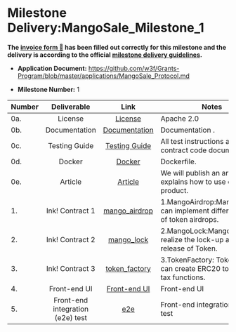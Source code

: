 # Milestone Delivery:MangoSale_Milestone_1



**The [invoice form :pencil:](https://docs.google.com/forms/d/e/1FAIpQLSfmNYaoCgrxyhzgoKQ0ynQvnNRoTmgApz9NrMp-hd8mhIiO0A/viewform) has been filled out correctly for this milestone and the delivery is according to the official [milestone delivery guidelines](https://github.com/w3f/Grants-Program/blob/master/docs/milestone-deliverables-guidelines.md).**







* **Application Document:** https://github.com/w3f/Grants-Program/blob/master/applications/MangoSale_Protocol.md

* **Milestone Number:**  1

| Number | Deliverable              |                                              Link                                               | Notes                                                             |
|--------| :----------------------: |:-----------------------------------------------------------------------------------------------:|-------------------------------------------------------------------|
| 0a.    | License                  |             [License](https://github.com/Mangoboxlabs/MangoSale/blob/main/LICENSE)              | Apache 2.0                                                        |
| 0b.    | Documentation            |     [Documentation](https://github.com/Mangoboxlabs/MangoSale/blob/main/contract/README.md)     | Documentation .                                                   |
| 0c.    | Testing Guide            | [Testing Guide](https://github.com/Mangoboxlabs/MangoSale/blob/main/contract/README.md#testing) | All test instructions are in the contract code document.          |
| 0d.    | Docker         |              [Docker](https://github.com/Mangoboxlabs/MangoSale/tree/main/docker)               | Dockerfile.                                                       |
| 0e.    | Article         |              [Article](https://medium.com/@mangoboxlabs/encryption-project-based-on-polkadot-ecology-mangosale-503fcb5d7913)               |We will publish an article that explains how to use our product.                                                       |
| 1.     | Ink! Contract 1           |   [mango_airdrop](https://github.com/Mangoboxlabs/MangoSale/tree/main/contract/mango_airdrop)   | 1.MangoAirdrop:MangoAirdrop can implement different types of token airdrops. |
| 2.     | Ink! Contract 2           |      [mango_lock](https://github.com/Mangoboxlabs/MangoSale/tree/main/contract/mango_lock)      | 2.MangoLock:MangoLock can realize the lock-up and linear release of Token. |
| 3.     | Ink! Contract 3           |   [token_factory](https://github.com/Mangoboxlabs/MangoSale/tree/main/contract/token_factory)   | 3.TokenFactory: TokenFactory can create ERC20 tokens with tax functions. |
| 4.     | Front-end UI	         |          [Front-end UI](https://github.com/Mangoboxlabs/MangoSale/tree/main/frontend)           |                      Front-end UI                                 |
| 5.     | Front-end integration (e2e) test	         |      [e2e](https://github.com/Mangoboxlabs/MangoSale/tree/main/frontend#cypress-e2e-test)       |      Front-end integration (e2e) test	                            |
